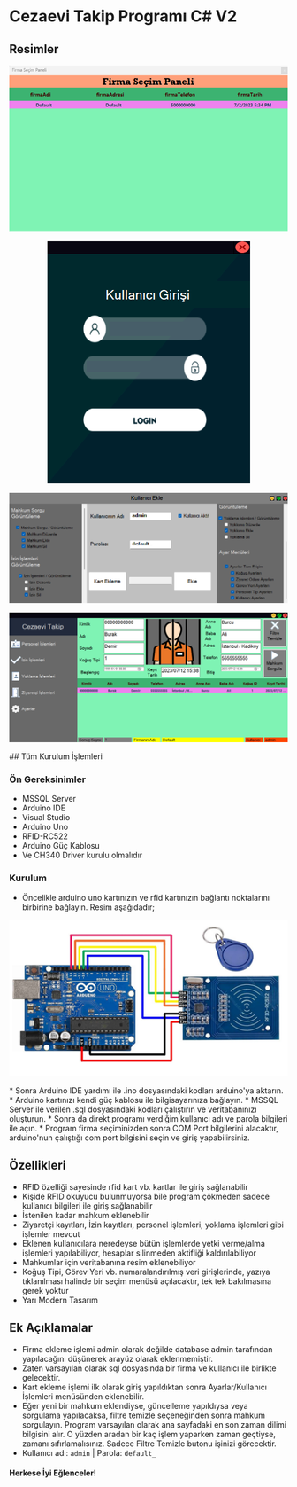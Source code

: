# Cezaevi Takip Programı C# V2

## Resimler

<p align="center">
  <img src="https://github.com/kompulsif/CezaeviTakipProgramiV2/blob/main/ReadmeImages/firmaSecim.png">
</p>
<p align="center">
  <img src="https://github.com/kompulsif/CezaeviTakipProgramiV2/blob/main/ReadmeImages/kullaniciGirisi.png">
</p>
<p align="center">
<img src="https://github.com/kompulsif/CezaeviTakipProgramiV2/blob/main/ReadmeImages/kullaniciEkle.png">
</p>
<p align="center">
<img src="https://github.com/kompulsif/CezaeviTakipProgramiV2/blob/main/ReadmeImages/anabolum.png">
</p>
## Tüm Kurulum İşlemleri

### Ön Gereksinimler
* MSSQL Server
* Arduino IDE
* Visual Studio
* Arduino Uno
* RFID-RC522
* Arduino Güç Kablosu
* Ve CH340 Driver kurulu olmalıdır

### Kurulum
* Öncelikle arduino uno kartınızın ve rfid kartınızın bağlantı noktalarını birbirine bağlayın. Resim aşağıdadır;
<p align="center">
<img src="https://github.com/kompulsif/CezaeviTakipProgramiV2/blob/main/ReadmeImages/arduino_pin_yerleri.jpg">
</p>
* Sonra Arduino IDE yardımı ile .ino dosyasındaki kodları arduino'ya aktarın.
* Arduino kartınızı kendi güç kablosu ile bilgisayarınıza bağlayın.
* MSSQL Server ile verilen .sql dosyasındaki kodları çalıştırın ve veritabanınızı oluşturun.
* Sonra da direkt programı verdiğim kullanıcı adı ve parola bilgileri ile açın.
* Program firma seçiminizden sonra COM Port bilgilerini alacaktır, arduino'nun çalıştığı com port bilgisini seçin ve giriş yapabilirsiniz.

## Özellikleri
* RFID özelliği sayesinde rfid kart vb. kartlar ile giriş sağlanabilir
* Kişide RFID okuyucu bulunmuyorsa bile program çökmeden sadece kullanıcı bilgileri ile giriş sağlanabilir
* İstenilen kadar mahkum eklenebilir
* Ziyaretçi kayıtları, İzin kayıtları, personel işlemleri, yoklama işlemleri gibi işlemler mevcut
* Eklenen kullanıcılara neredeyse bütün işlemlerde yetki verme/alma işlemleri yapılabiliyor, hesaplar silinmeden aktifliği kaldırılabiliyor
* Mahkumlar için veritabanına resim eklenebiliyor
* Koğuş Tipi, Görev Yeri vb. numaralandırılmış veri girişlerinde, yazıya tıklanılması halinde bir seçim menüsü açılacaktır, tek tek bakılmasına gerek yoktur
* Yarı Modern Tasarım

## Ek Açıklamalar
* Firma ekleme işlemi admin olarak değilde database admin tarafından yapılacağını düşünerek arayüz olarak eklenmemiştir.
* Zaten varsayılan olarak sql dosyasında bir firma ve kullanıcı ile birlikte gelecektir.
* Kart ekleme işlemi ilk olarak giriş yapıldıktan sonra Ayarlar/Kullanıcı İşlemleri menüsünden eklenebilir.
* Eğer yeni bir mahkum eklendiyse, güncelleme yapıldıysa veya sorgulama yapılacaksa, filtre temizle seçeneğinden sonra mahkum sorgulayın. Program varsayılan olarak ana sayfadaki en son zaman dilimi bilgisini alır. O yüzden aradan bir kaç işlem yaparken zaman geçtiyse, zamanı sıfırlamalısınız. Sadece Filtre Temizle butonu işinizi görecektir.
* Kullanıcı adı: `admin` | Parola: `default_`


#### Herkese İyi Eğlenceler!
